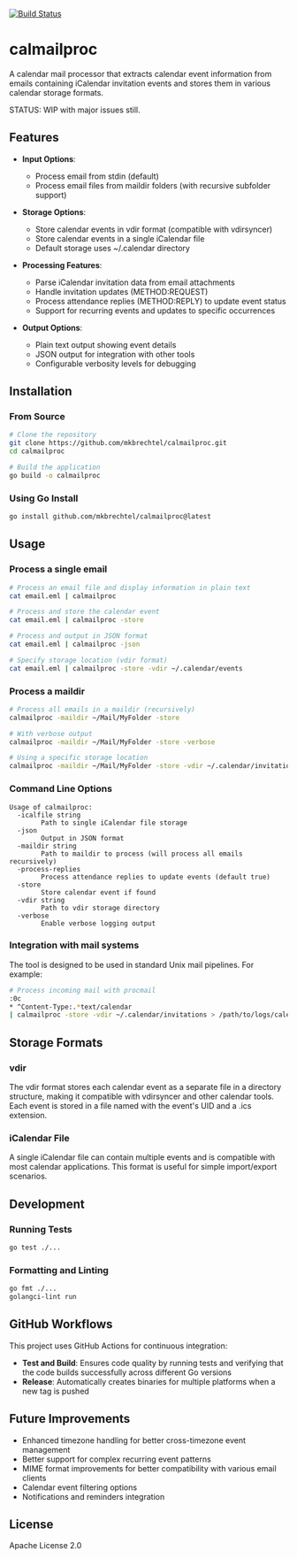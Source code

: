 [![Build Status](https://github.com/mkbrechtel/calmailproc/actions/workflows/test-build.yml/badge.svg)](https://github.com/mkbrechtel/calmailproc/actions/workflows/test-build.yml)

# calmailproc

A calendar mail processor that extracts calendar event information from emails containing iCalendar invitation events and stores them in various calendar storage formats.

STATUS: WIP with major issues still.

## Features

- **Input Options**:
  - Process email from stdin (default)
  - Process email files from maildir folders (with recursive subfolder support)
  
- **Storage Options**:
  - Store calendar events in vdir format (compatible with vdirsyncer)
  - Store calendar events in a single iCalendar file
  - Default storage uses ~/.calendar directory

- **Processing Features**:
  - Parse iCalendar invitation data from email attachments
  - Handle invitation updates (METHOD:REQUEST)
  - Process attendance replies (METHOD:REPLY) to update event status
  - Support for recurring events and updates to specific occurrences
  
- **Output Options**:
  - Plain text output showing event details
  - JSON output for integration with other tools
  - Configurable verbosity levels for debugging
  
## Installation

### From Source

```bash
# Clone the repository
git clone https://github.com/mkbrechtel/calmailproc.git
cd calmailproc

# Build the application
go build -o calmailproc
```

### Using Go Install

```bash
go install github.com/mkbrechtel/calmailproc@latest
```

## Usage

### Process a single email

```bash
# Process an email file and display information in plain text
cat email.eml | calmailproc

# Process and store the calendar event
cat email.eml | calmailproc -store

# Process and output in JSON format
cat email.eml | calmailproc -json

# Specify storage location (vdir format)
cat email.eml | calmailproc -store -vdir ~/.calendar/events
```

### Process a maildir

```bash
# Process all emails in a maildir (recursively)
calmailproc -maildir ~/Mail/MyFolder -store

# With verbose output
calmailproc -maildir ~/Mail/MyFolder -store -verbose

# Using a specific storage location
calmailproc -maildir ~/Mail/MyFolder -store -vdir ~/.calendar/invitations
```

### Command Line Options

```
Usage of calmailproc:
  -icalfile string
        Path to single iCalendar file storage
  -json
        Output in JSON format
  -maildir string
        Path to maildir to process (will process all emails recursively)
  -process-replies
        Process attendance replies to update events (default true)
  -store
        Store calendar event if found
  -vdir string
        Path to vdir storage directory
  -verbose
        Enable verbose logging output
```

### Integration with mail systems

The tool is designed to be used in standard Unix mail pipelines. For example:

```bash
# Process incoming mail with procmail
:0c
* ^Content-Type:.*text/calendar
| calmailproc -store -vdir ~/.calendar/invitations > /path/to/logs/calendar.log
```

## Storage Formats

### vdir

The vdir format stores each calendar event as a separate file in a directory structure, making it compatible with vdirsyncer and other calendar tools. Each event is stored in a file named with the event's UID and a .ics extension.

### iCalendar File

A single iCalendar file can contain multiple events and is compatible with most calendar applications. This format is useful for simple import/export scenarios.

## Development

### Running Tests

```bash
go test ./...
```

### Formatting and Linting

```bash
go fmt ./...
golangci-lint run
```

## GitHub Workflows

This project uses GitHub Actions for continuous integration:

- **Test and Build**: Ensures code quality by running tests and verifying that the code builds successfully across different Go versions
- **Release**: Automatically creates binaries for multiple platforms when a new tag is pushed

## Future Improvements

- Enhanced timezone handling for better cross-timezone event management
- Better support for complex recurring event patterns
- MIME format improvements for better compatibility with various email clients
- Calendar event filtering options
- Notifications and reminders integration

## License

Apache License 2.0
